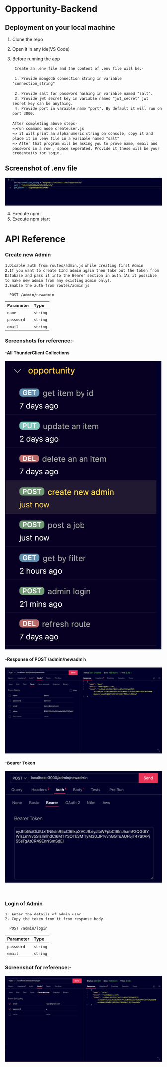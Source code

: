 
# Opportunity-Backend




## Deployment on your local machine

1. Clone the repo
2. Open it in any ide(VS Code) 
3. Before running the app

        Create an .env file and the content of .env file will be:-

        1. Provide mongodb connection string in variable "connection_string"

        2. Provide salt for password hashing in variable named "salt".
        3. Provide jwt secret key in variable named "jwt_secret" jwt secret key can be anything.
        4. Provide port in varaible name "port". By default it will run on port 3000.
       
       After completing above steps-
       =>run command node createuser.js
       => it will print an alphanumeric string on console, copy it and place it in .env file in a variable named "salt"
       => After that program will be asking you to prove name, email and password in a row , space seperated. Provide it these will be your credentails for login.


       

        

## Screenshot of .env file

![App Screenshot](https://github.com/RajavJain/opportunity-backend/blob/master/static/img/1.png?raw=true)
        
        

4. Execute npm i
5. Execute npm start 


# API Reference

### Create new Admin

    1.Disable auth from routes/admin.js while creating first Admin
    2.If you want to create IInd admin again then take out the token from Database and pass it into the Bearer section in auth.(As it possible to make new admin from any existing admin only).
    3.Enable the auth from routes/admin.js

```http
  POST /admin/newadmin
```

| Parameter     | Type     | 
| :--------     | :------- | 
| `name`        | `string` | 
| `password`    | `string` | 
| `email`       | `string` | 

### Screenshots for reference:-

#### -All ThunderClient Collections

![App Screenshot](https://raw.githubusercontent.com/RajavJain/opportunity-backend/5ebecdd88fe200c575d02de7d01d27f75831c979/static/img/ThunderClient.png)

#### -Response of  POST /admin/newadmin

![App Screenshot](https://raw.githubusercontent.com/RajavJain/opportunity-backend/5ebecdd88fe200c575d02de7d01d27f75831c979/static/img/2.png)

#### -Bearer Token 

![App Screenshot](https://raw.githubusercontent.com/RajavJain/opportunity-backend/5ebecdd88fe200c575d02de7d01d27f75831c979/static/img/3.png)


&nbsp;


### Login of Admin

    1. Enter the details of admin user.
    2. Copy the token from it from response body.

```http
  POST /admin/login
```

| Parameter     | Type     | 
| :--------     | :------- | 
| `password`    | `string` | 
| `email`       | `string` | 

### Screenshot for reference:-

![App Screenshot](https://github.com/RajavJain/opportunity-backend/blob/master/static/img/4.png?raw=true)



